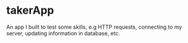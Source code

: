 # takerApp

An app I built to test some skills, e.g HTTP requests, connecting to my server, updating information in database, etc.
